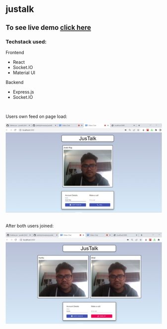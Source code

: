 # justalk
## To see live demo [click here](https://justalkk.netlify.app/)



<h3>Techstack used:</h3>
<p>Frontend</p>
<ul>
     <li>React</li>
     <li>Socket.IO</li>
     <li>Material UI</li>
</ul>
<p>Backend</p>
<ul>
     <li>Express.js</li>
     <li>Socket.IO</li>
</ul>
<br>

<p>Users own feed on page load: </p>
<img src="/images/one_user.jpeg" alt="single-user" style="width:750px"/>
<br>
<br>
<p>After both users joined: </p>
<img src="/images/two_users.jpg" alt="single-user" style="width:750px"/>
